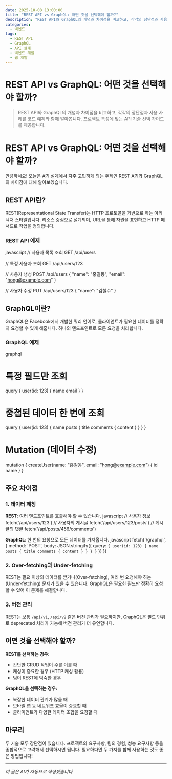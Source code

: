 ```yaml
---
date: 2025-10-08 13:00:00
title: "REST API vs GraphQL: 어떤 것을 선택해야 할까?"
description: "REST API와 GraphQL의 개념과 차이점을 비교하고, 각각의 장단점과 사용 사례를 코드 예제와 함께 알아봅니다. 프로젝트 특성에 맞는 API 기술 선택 가이드를 제공합니다."
categories:
  - 백엔드
tags:
  - REST API
  - GraphQL
  - API 설계
  - 백엔드 개발
  - 웹 개발
---
```


# REST API vs GraphQL: 어떤 것을 선택해야 할까?

> REST API와 GraphQL의 개념과 차이점을 비교하고, 각각의 장단점과 사용 사례를 코드 예제와 함께 알아봅니다. 프로젝트 특성에 맞는 API 기술 선택 가이드를 제공합니다.


# REST API vs GraphQL: 어떤 것을 선택해야 할까?

안녕하세요! 오늘은 API 설계에서 자주 고민하게 되는 주제인 REST API와 GraphQL의 차이점에 대해 알아보겠습니다.

## REST API란?

REST(Representational State Transfer)는 HTTP 프로토콜을 기반으로 하는 아키텍처 스타일입니다. 리소스 중심으로 설계되며, URL을 통해 자원을 표현하고 HTTP 메서드로 작업을 정의합니다.

### REST API 예제

javascript
// 사용자 목록 조회
GET /api/users

// 특정 사용자 조회
GET /api/users/123

// 사용자 생성
POST /api/users
{
  "name": "홍길동",
  "email": "hong@example.com"
}

// 사용자 수정
PUT /api/users/123
{
  "name": "김철수"
}


## GraphQL이란?

GraphQL은 Facebook에서 개발한 쿼리 언어로, 클라이언트가 필요한 데이터를 정확히 요청할 수 있게 해줍니다. 하나의 엔드포인트로 모든 요청을 처리합니다.

### GraphQL 예제

graphql
# 특정 필드만 조회
query {
  user(id: 123) {
    name
    email
  }
}

# 중첩된 데이터 한 번에 조회
query {
  user(id: 123) {
    name
    posts {
      title
      comments {
        content
      }
    }
  }
}

# Mutation (데이터 수정)
mutation {
  createUser(name: "홍길동", email: "hong@example.com") {
    id
    name
  }
}


## 주요 차이점

### 1. 데이터 페칭

**REST**: 여러 엔드포인트를 호출해야 할 수 있습니다.
javascript
// 사용자 정보
fetch('/api/users/123')
// 사용자의 게시글
fetch('/api/users/123/posts')
// 게시글의 댓글
fetch('/api/posts/456/comments')


**GraphQL**: 한 번의 요청으로 모든 데이터를 가져옵니다.
javascript
fetch('/graphql', {
  method: 'POST',
  body: JSON.stringify({
    query: `{
      user(id: 123) {
        name
        posts {
          title
          comments { content }
        }
      }
    }`
  })
})


### 2. Over-fetching과 Under-fetching

REST는 필요 이상의 데이터를 받거나(Over-fetching), 여러 번 요청해야 하는(Under-fetching) 문제가 있을 수 있습니다. GraphQL은 필요한 필드만 정확히 요청할 수 있어 이 문제를 해결합니다.

### 3. 버전 관리

REST는 보통 `/api/v1`, `/api/v2` 같은 버전 관리가 필요하지만, GraphQL은 필드 단위로 deprecated 처리가 가능해 버전 관리가 더 유연합니다.

## 어떤 것을 선택해야 할까?

**REST를 선택하는 경우:**
- 간단한 CRUD 작업이 주를 이룰 때
- 캐싱이 중요한 경우 (HTTP 캐싱 활용)
- 팀이 REST에 익숙한 경우

**GraphQL을 선택하는 경우:**
- 복잡한 데이터 관계가 많을 때
- 모바일 앱 등 네트워크 효율이 중요할 때
- 클라이언트가 다양한 데이터 조합을 요청할 때

## 마무리

두 기술 모두 장단점이 있습니다. 프로젝트의 요구사항, 팀의 경험, 성능 요구사항 등을 종합적으로 고려해서 선택하시면 됩니다. 필요하다면 두 가지를 함께 사용하는 것도 좋은 방법입니다!

<!-- more -->

---

*이 글은 AI가 자동으로 작성했습니다.*
